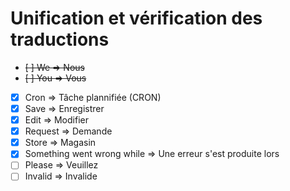 # Unification et vérification des traductions

* ~~[ ] We => Nous~~
* ~~[ ] You => Vous~~
* [x] Cron => Tâche plannifiée (CRON)
* [x] Save => Enregistrer
* [x] Edit => Modifier
* [x] Request => Demande
* [x] Store => Magasin
* [x] Something went wrong while => Une erreur s'est produite lors
* [ ] Please => Veuillez
* [ ] Invalid => Invalide